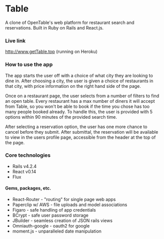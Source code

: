 # Table
A clone of OpenTable's web platform for restaurant search and reservations. Built in Ruby on Rails and React.js.

### Live link

http://www.getTable.top (running on Heroku)

### How to use the app
The app starts the user off with a choice of what city they are looking to dine in. After choosing a city, the user is given a choice of restaurants in that city, with price information on the right hand side of the page.

Once on a restaurant page, the user selects from a number of filters to find an open table. Every restaurant has a max number of diners it will accept from Table, so you won't be able to book if the time you chose has too many people booked already. To handle this, the user is provided with 5 options within 90 minutes of the provided search time.

After selecting a reservation option, the user has one more chance to cancel before they submit. After submittal, the reservation will be available to view in the users profile page, accessible from the header at the top of the page.

### Core technologies
- Rails v4.2.4
- React v0.14
- Flux


#### Gems, packages, etc.
- React-Router - "routing" for single page web apps
- Paperclip w/ AWS - file uploads and model associations
- Figaro - safe handling of app credentials
- BCrypt - safe user password storage
- JBuilder - seamless creation of JSON rails views
- Omniauth-google - oauth2 for google
- moment.js - unparalleled date manipulation
